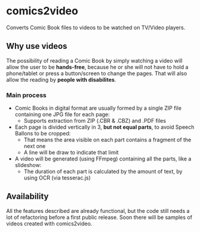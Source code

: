 # comics2video
Converts Comic Book files to videos to be watched on TV/Video players.
## Why use videos
The possibility of reading a Comic Book by simply watching a video will allow the user to be **hands-free**, because he or she will not have to hold a phone/tablet or press a button/screen to change the pages.
That will also allow the reading by **people with disabilites**.
### Main process
- Comic Books in digital format are usually formed by a single ZIP file containing one JPG file for each page:
	- Supports extraction from ZIP (.CBR & .CBZ) and .PDF files
- Each page is divided vertically in 3, **but not equal parts**, to avoid Speech Ballons to be cropped:
	- That means the area visible on each part contains a fragment of the next one
	- A line will be draw to indicate that limit
- A video will be generated (using FFmpeg) containing all the parts, like a slideshow:
	- The duration of each part is calculated by the amount of text, by using OCR (via tesserac.js)
## Availability
All the features described are already functional, but the code still needs a lot of refactoring before a first public release.
Soon there will be samples of videos created with comics2video.
